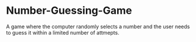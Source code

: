 # Number-Guessing-Game
A game where the computer randomly selects a number and the user needs to guess it within a limited number of attmepts.
